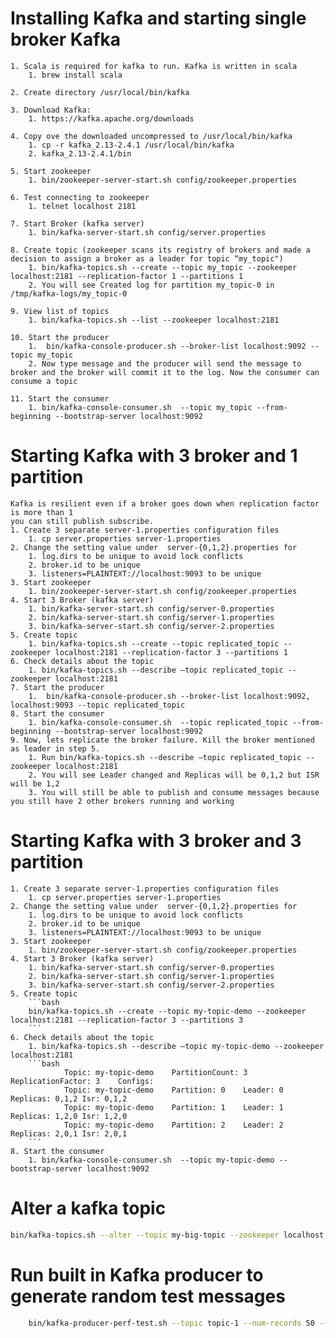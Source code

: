 # Installing Kafka and starting single broker Kafka
    1. Scala is required for kafka to run. Kafka is written in scala
        1. brew install scala
        
    2. Create directory /usr/local/bin/kafka
    
    3. Download Kafka:
        1. https://kafka.apache.org/downloads
        
    4. Copy ove the downloaded uncompressed to /usr/local/bin/kafka
        1. cp -r kafka_2.13-2.4.1 /usr/local/bin/kafka
        2. kafka_2.13-2.4.1/bin
        
    5. Start zookeeper 
        1. bin/zookeeper-server-start.sh config/zookeeper.properties
        
    6. Test connecting to zookeeper 
        1. telnet localhost 2181
        
    7. Start Broker (kafka server)
        1. bin/kafka-server-start.sh config/server.properties
        
    8. Create topic (zookeeper scans its registry of brokers and made a decision to assign a broker as a leader for topic “my_topic")
        1. bin/kafka-topics.sh --create --topic my_topic --zookeeper localhost:2181 --replication-factor 1 --partitions 1
        2. You will see Created log for partition my_topic-0 in /tmp/kafka-logs/my_topic-0
        
    9. View list of topics 
        1. bin/kafka-topics.sh --list --zookeeper localhost:2181
        
    10. Start the producer
        1.  bin/kafka-console-producer.sh --broker-list localhost:9092 --topic my_topic
        2. Now type message and the producer will send the message to broker and the broker will commit it to the log. Now the consumer can consume a topic 
        
    11. Start the consumer 
        1. bin/kafka-console-consumer.sh  --topic my_topic --from-beginning --bootstrap-server localhost:9092

# Starting Kafka with 3 broker and 1 partition 
    Kafka is resilient even if a broker goes down when replication factor is more than 1
    you can still publish subscribe.
    1. Create 3 separate server-1.properties configuration files
        1. cp server.properties server-1.properties
    2. Change the setting value under  server-{0,1,2}.properties for 
        1. log.dirs to be unique to avoid lock conflicts
        2. broker.id to be unique
        3. listeners=PLAINTEXT://localhost:9093 to be unique
    3. Start zookeeper
        1. bin/zookeeper-server-start.sh config/zookeeper.properties
    4. Start 3 Broker (kafka server)
        1. bin/kafka-server-start.sh config/server-0.properties
        2. bin/kafka-server-start.sh config/server-1.properties
        3. bin/kafka-server-start.sh config/server-2.properties
    5. Create topic 
        1. bin/kafka-topics.sh --create --topic replicated_topic --zookeeper localhost:2181 --replication-factor 3 --partitions 1
    6. Check details about the topic 
        1. bin/kafka-topics.sh --describe —topic replicated_topic --zookeeper localhost:2181
    7. Start the producer
        1.  bin/kafka-console-producer.sh --broker-list localhost:9092,  localhost:9093 --topic replicated_topic
    8. Start the consumer 
        1. bin/kafka-console-consumer.sh  --topic replicated_topic --from-beginning --bootstrap-server localhost:9092
    9. Now, lets replicate the broker failure. Kill the broker mentioned as leader in step 5.
        1. Run bin/kafka-topics.sh --describe —topic replicated_topic --zookeeper localhost:2181
        2. You will see Leader changed and Replicas will be 0,1,2 but ISR will be 1,2
        3. You will still be able to publish and consume messages because you still have 2 other brokers running and working
        
# Starting Kafka with 3 broker and 3 partition 
    1. Create 3 separate server-1.properties configuration files
        1. cp server.properties server-1.properties
    2. Change the setting value under  server-{0,1,2}.properties for 
        1. log.dirs to be unique to avoid lock conflicts
        2. broker.id to be unique
        3. listeners=PLAINTEXT://localhost:9093 to be unique
    3. Start zookeeper
        1. bin/zookeeper-server-start.sh config/zookeeper.properties
    4. Start 3 Broker (kafka server)
        1. bin/kafka-server-start.sh config/server-0.properties
        2. bin/kafka-server-start.sh config/server-1.properties
        3. bin/kafka-server-start.sh config/server-2.properties
    5. Create topic 
        ```bash
        bin/kafka-topics.sh --create --topic my-topic-demo --zookeeper localhost:2181 --replication-factor 3 --partitions 3 
        ```  
    6. Check details about the topic 
        1. bin/kafka-topics.sh --describe —topic my-topic-demo --zookeeper localhost:2181   
        ```bash
                Topic: my-topic-demo	PartitionCount: 3	ReplicationFactor: 3	Configs:
                Topic: my-topic-demo	Partition: 0	Leader: 0	Replicas: 0,1,2	Isr: 0,1,2
                Topic: my-topic-demo	Partition: 1	Leader: 1	Replicas: 1,2,0	Isr: 1,2,0
                Topic: my-topic-demo	Partition: 2	Leader: 2	Replicas: 2,0,1	Isr: 2,0,1
        ```   
    8. Start the consumer 
        1. bin/kafka-console-consumer.sh  --topic my-topic-demo --bootstrap-server localhost:9092


# Alter a kafka topic
```bash
bin/kafka-topics.sh --alter --topic my-big-topic --zookeeper localhost:2181 --partitions 3
``` 

# Run built in Kafka producer to generate random test messages 
```bash
    bin/kafka-producer-perf-test.sh --topic topic-1 --num-records 50 --record-size 1 --throughput 10 --producer-props bootstrap.servers=localhost:9092,localhost:9093,localhost:9094 key.serializer=org.apache.kafka.common.serialization.StringSerializer value.serializer=org.apache.kafka.common.serialization.StringSerializer
```        